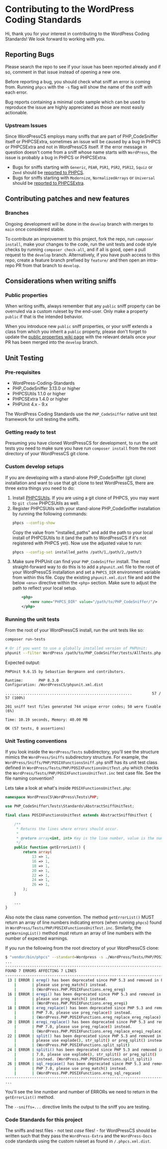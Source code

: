 # Contributing to the WordPress Coding Standards

Hi, thank you for your interest in contributing to the WordPress Coding Standards! We look forward to working with you.

## Reporting Bugs

Please search the repo to see if your issue has been reported already and if so, comment in that issue instead of opening a new one.

Before reporting a bug, you should check what sniff an error is coming from.
Running `phpcs` with the `-s` flag will show the name of the sniff with each error.

Bug reports containing a minimal code sample which can be used to reproduce the issue are highly appreciated as those are most easily actionable.

### Upstream Issues

Since WordPressCS employs many sniffs that are part of PHP_CodeSniffer itself or PHPCSExtra, sometimes an issue will be caused by a bug in PHPCS or PHPCSExtra and not in WordPressCS itself.
If the error message in question doesn't come from a sniff whose name starts with `WordPress`, the issue is probably a bug in PHPCS or PHPCSExtra.

* Bugs for sniffs starting with `Generic`, `PEAR`, `PSR1`, `PSR2`, `PSR12`, `Squiz` or `Zend` should be [reported to PHPCS](https://github.com/PHPCSStandards/PHP_CodeSniffer/issues).
* Bugs for sniffs starting with `Modernize`, `NormalizedArrays` or `Universal` should be [reported to PHPCSExtra](https://github.com/PHPCSStandards/PHPCSExtra/issues).

## Contributing patches and new features

### Branches

Ongoing development will be done in the `develop` branch with merges to `main` once considered stable.

To contribute an improvement to this project, fork the repo, run `composer install`, make your changes to the code, run the unit tests and code style checks by running `composer check-all`, and if all is good, open a pull request to the `develop` branch.
Alternatively, if you have push access to this repo, create a feature branch prefixed by `feature/` and then open an intra-repo PR from that branch to `develop`.

## Considerations when writing sniffs

### Public properties

When writing sniffs, always remember that any `public` sniff property can be overruled via a custom ruleset by the end-user.
Only make a property `public` if that is the intended behavior.

When you introduce new `public` sniff properties, or your sniff extends a class from which you inherit a `public` property, please don't forget to update the [public properties wiki page](https://github.com/WordPress/WordPress-Coding-Standards/wiki/Customizable-sniff-properties) with the relevant details once your PR has been merged into the `develop` branch.

## Unit Testing

### Pre-requisites
* WordPress-Coding-Standards
* PHP_CodeSniffer 3.13.0 or higher
* PHPCSUtils 1.1.0 or higher
* PHPCSExtra 1.4.0 or higher
* PHPUnit 4.x - 9.x

The WordPress Coding Standards use the `PHP_CodeSniffer` native unit test framework for unit testing the sniffs.

### Getting ready to test

Presuming you have cloned WordPressCS for development, to run the unit tests you need to make sure you have run `composer install` from the root directory of your WordPressCS git clone.

### Custom develop setups

If you are developing with a stand-alone PHP_CodeSniffer (git clone) installation and want to use that git clone to test WordPressCS, there are three extra things you need to do:
1. Install [PHPCSUtils](https://github.com/PHPCSStandards/PHPCSUtils).
    If you are using a git clone of PHPCS, you may want to `git clone` PHPCSUtils as well.
2. Register PHPCSUtils with your stand-alone PHP_CodeSniffer installation by running the following commands:
    ```bash
    phpcs --config-show
    ```
    Copy the value from "installed_paths" and add the path to your local install of PHPCSUtils to it (and the path to WordPressCS if it's not registered with PHPCS yet).
    Now use the adjusted value to run:
    ```bash
    phpcs --config-set installed_paths /path/1,/path/2,/path/3
    ```
3. Make sure PHPUnit can find your `PHP_CodeSniffer` install.
    The most straight-forward way to do this is to add a `phpunit.xml` file to the root of your WordPressCS installation and set a `PHPCS_DIR` environment variable from within this file.
    Copy the existing `phpunit.xml.dist` file and add the below `<env>` directive within the `<php>` section. Make sure to adjust the path to reflect your local setup.
    ```xml
        <php>
            <env name="PHPCS_DIR" value="/path/to/PHP_CodeSniffer/"/>
        </php>
    ```

### Running the unit tests

From the root of your WordPressCS install, run the unit tests like so:
```bash
composer run-tests

# Or if you want to use a globally installed version of PHPUnit:
phpunit --filter WordPress /path/to/PHP_CodeSniffer/tests/AllTests.php
```

Expected output:
```
PHPUnit 9.6.15 by Sebastian Bergmann and contributors.

Runtime:       PHP 8.3.0
Configuration: /WordPressCS/phpunit.xml.dist

.........................................................         57 / 57 (100%)

201 sniff test files generated 744 unique error codes; 50 were fixable (6%)

Time: 10.19 seconds, Memory: 40.00 MB

OK (57 tests, 0 assertions)
```

### Unit Testing conventions

If you look inside the `WordPress/Tests` subdirectory, you'll see the structure mimics the `WordPress/Sniffs` subdirectory structure. For example, the `WordPress/Sniffs/PHP/POSIXFunctionsSniff.php` sniff has its unit test class defined in `WordPress/Tests/PHP/POSIXFunctionsUnitTest.php` which checks the `WordPress/Tests/PHP/POSIXFunctionsUnitTest.inc` test case file. See the file naming convention?

Lets take a look at what's inside `POSIXFunctionsUnitTest.php`:

```php
namespace WordPressCS\WordPress\Tests\PHP;

use PHP_CodeSniffer\Tests\Standards\AbstractSniffUnitTest;

final class POSIXFunctionsUnitTest extends AbstractSniffUnitTest {

	/**
	 * Returns the lines where errors should occur.
	 *
	 * @return array<int, int> Key is the line number, value is the number of expected errors.
	 */
	public function getErrorList() {
		return array(
			13 => 1,
			16 => 1,
			18 => 1,
			20 => 1,
			22 => 1,
			24 => 1,
			26 => 1,
		);
	}

    ...
}
```

Also note the class name convention. The method `getErrorList()` MUST return an array of line numbers indicating errors (when running `phpcs`) found in `WordPress/Tests/PHP/POSIXFunctionsUnitTest.inc`. Similarly, the `getWarningList()` method must return an array of line numbers with the number of expected warnings.

If you run the following from the root directory of your WordPressCS clone:

```sh
$ "vendor/bin/phpcs" --standard=Wordpress -s ./WordPress/Tests/PHP/POSIXFunctionsUnitTest.inc --sniffs=WordPress.PHP.POSIXFunctions
...
--------------------------------------------------------------------------------
FOUND 7 ERRORS AFFECTING 7 LINES
--------------------------------------------------------------------------------
 13 | ERROR | ereg() has been deprecated since PHP 5.3 and removed in PHP 7.0,
    |       | please use preg_match() instead.
    |       | (WordPress.PHP.POSIXFunctions.ereg_ereg)
 16 | ERROR | eregi() has been deprecated since PHP 5.3 and removed in PHP 7.0,
    |       | please use preg_match() instead.
    |       | (WordPress.PHP.POSIXFunctions.ereg_eregi)
 18 | ERROR | ereg_replace() has been deprecated since PHP 5.3 and removed in
    |       | PHP 7.0, please use preg_replace() instead.
    |       | (WordPress.PHP.POSIXFunctions.ereg_replace_ereg_replace)
 20 | ERROR | eregi_replace() has been deprecated since PHP 5.3 and removed in
    |       | PHP 7.0, please use preg_replace() instead.
    |       | (WordPress.PHP.POSIXFunctions.ereg_replace_eregi_replace)
 22 | ERROR | split() has been deprecated since PHP 5.3 and removed in PHP 7.0,
    |       | please use explode(), str_split() or preg_split() instead.
    |       | (WordPress.PHP.POSIXFunctions.split_split)
 24 | ERROR | spliti() has been deprecated since PHP 5.3 and removed in PHP
    |       | 7.0, please use explode(), str_split() or preg_split()
    |       | instead. (WordPress.PHP.POSIXFunctions.split_spliti)
 26 | ERROR | sql_regcase() has been deprecated since PHP 5.3 and removed in
    |       | PHP 7.0, please use preg_match() instead.
    |       | (WordPress.PHP.POSIXFunctions.ereg_sql_regcase)
--------------------------------------------------------------------------------
...
```
You'll see the line number and number of ERRORs we need to return in the `getErrorList()` method.

The `--sniffs=...` directive limits the output to the sniff you are testing.

### Code Standards for this project

The sniffs and test files - not test _case_ files! - for WordPressCS should be written such that they pass the `WordPress-Extra` and the `WordPress-Docs` code standards using the custom ruleset as found in `/.phpcs.xml.dist`.
